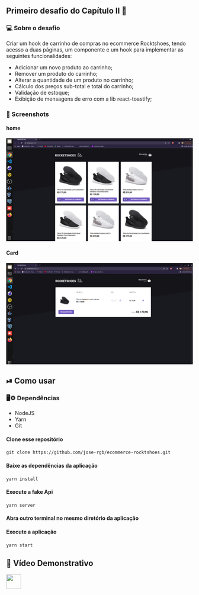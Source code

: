 ## Primeiro desafio do Capítulo II 🚀

###  💻 Sobre o desafio
Criar um hook de carrinho de compras no ecommerce Rocktshoes, tendo acesso
a duas páginas, um componente e um hook para implementar as seguintes funcionalidades:
* Adicionar um novo produto ao carrinho;
* Remover um produto do carrinho;
* Alterar a quantidade de um produto no carrinho;
* Cálculo dos preços sub-total e total do carrinho;
* Validação de estoque;
* Exibição de mensagens de erro com a lib react-toastify;

### 📸 Screenshots
#### home
<img src="https://github.com/jose-rgb/ecommerce-rocktshoes/blob/master/.github/home.png" />

#### Card 
<img src="https://github.com/jose-rgb/ecommerce-rocktshoes/blob/master/.github/card.png" />

## ⏯ Como usar 
### 🖥⚙️ Dependências 
* NodeJS 
* Yarn
* Git

#### Clone esse repositório
```
git clone https://github.com/jose-rgb/ecommerce-rocktshoes.git
```

#### Baixe as dependências da aplicação
```
yarn install
```
#### Execute a fake Api 
```
yarn server
```
#### Abra outro terminal no mesmo diretório da aplicação
#### Execute a aplicação
```
yarn start
```
## 🎥 Vídeo Demonstrativo
<a href="https://www.youtube.com/watch?v=-EKj90-F9Pk">
    <img align="center" src="https://cdn-icons-png.flaticon.com/512/1384/1384060.png"  height="40" width="40" />
<a>

